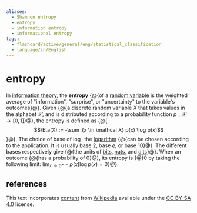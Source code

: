 ```yaml
---
aliases:
  - Shannon entropy
  - entropy
  - information entropy
  - informational entropy
tags:
  - flashcard/active/general/eng/statistical_classification
  - language/in/English
---
```


# entropy

In [information theory](information%20entropy.md), the __entropy__ {@{of a [random variable](random%20variable.md) is the weighted average of "information", "surprise", or "uncertainty" to the variable's outcomes}@}. Given {@{a discrete random variable $X$ that takes values in the alphabet $\mathcal X$, and is distributed according to a probability function $p: \mathcal X \to [0, 1]$}@}, the entropy is defined as {@{$$\Eta(X) := -\sum_{x \in \mathcal X} p(x) \log p(x)$$}@}. The choice of base of $\log$, the [logarithm](logarithm.md) {@{can be chosen according to the application. It is usually base 2, base [_e_](Euler's%20number.md), or base 10}@}. The different bases respectively give {@{the units of [bits](bit.md), [nats](nat%20(unit).md), and [dits](hartley%20(unit).md)}@}. When an outcome {@{has a probability of 0}@}, its entropy is {@{0 by taking the following limit: $\lim_{x \to 0^+} -p(x) \log p(x) = 0$}@}. <!--SR:!2026-12-26,751,330!2026-02-09,495,310!2026-03-27,496,310!2026-11-28,719,330!2026-08-28,665,330!2028-08-10,1041,290!2025-09-21,4,300-->

## references

This text incorporates [content](https://en.wikipedia.org/wiki/entropy_(information_theory)) from [Wikipedia](Wikipedia.md) available under the [CC BY-SA 4.0](https://creativecommons.org/licenses/by-sa/4.0/) license.
